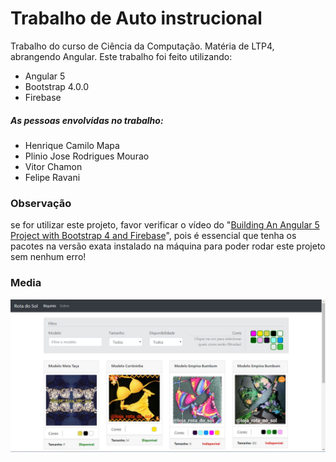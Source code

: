 # Trabalho de Auto instrucional

Trabalho do curso de Ciência da Computação. Matéria de LTP4, abrangendo Angular. Este trabalho foi feito utilizando:
- Angular 5
- Bootstrap 4.0.0
- Firebase

##### As pessoas envolvidas no trabalho:
- Henrique Camilo Mapa
- Plinio Jose Rodrigues Mourao
- Vitor Chamon
- Felipe Ravani

### Observação
se for utilizar este projeto, favor verificar o vídeo do "[Building An Angular 5 Project with Bootstrap 4 and Firebase](https://www.youtube.com/watch?v=5gT0-9vifuc)", pois é essencial que tenha os pacotes na versão exata instalado na máquina para poder rodar este projeto sem nenhum erro!

### Media
![alt text](https://github.com/plinio-jrm/Trabalho-Angular-LTP4/blob/master/Media/AAI%20LTP4.JPG)

